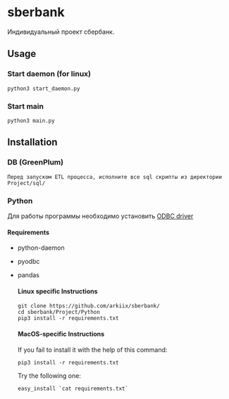 # sberbank

Индивидуальный проект сбербанк.

## Usage

### Start daemon (for linux)

    python3 start_daemon.py


### Start main

    python3 main.py


## Installation

### DB (GreenPlum)
    Перед запуском ETL процесса, исполните все sql скрипты из директории Project/sql/

### Python
  Для работы программы необходимо установить [ODBC driver](https://www.cdata.com/drivers/greenplum/download/odbc/)

  #### Requirements
* python-daemon
* pyodbc
* pandas
    
  #### Linux specific Instructions
      git clone https://github.com/arkiix/sberbank/
      cd sberbank/Project/Python
      pip3 install -r requirements.txt

  #### MacOS-specific Instructions
  If you fail to install it with the help of this command:

      pip3 install -r requirements.txt
  Try the following one:

      easy_install `cat requirements.txt`

